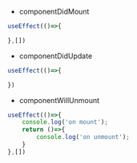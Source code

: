 - componentDidMount

```js
useEffect(()=>{

},[])
```

- componentDidUpdate

```js
useEffect(()=>{

})
```

- componentWillUnmount

```js
useEffect(()=>{
    console.log('on mount');
    return ()=>{
        console.log('on unmount');
    }
},[])
```

